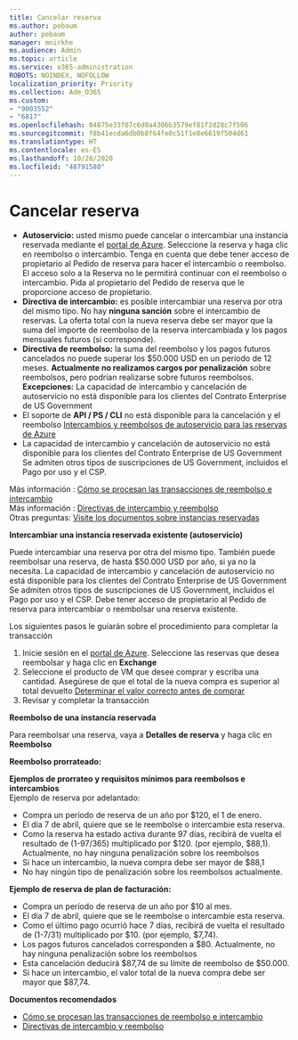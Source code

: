 ```yaml
---
title: Cancelar reserva
ms.author: pebaum
author: pebaum
manager: mnirkhe
ms.audience: Admin
ms.topic: article
ms.service: o365-administration
ROBOTS: NOINDEX, NOFOLLOW
localization_priority: Priority
ms.collection: Adm_O365
ms.custom:
- "9003552"
- "6817"
ms.openlocfilehash: 04875e33f07c6d0a4306b3579ef81f2d28c7f506
ms.sourcegitcommit: f8b41ecda6db0b8f64fe0c51f1e8e6619f504d61
ms.translationtype: HT
ms.contentlocale: es-ES
ms.lasthandoff: 10/28/2020
ms.locfileid: "48791580"
---
```

# <a name="cancelling-reservation"></a>Cancelar reserva

- **Autoservicio:** usted mismo puede cancelar o intercambiar una instancia reservada mediante el [portal de Azure](https://portal.azure.com/#blade/Microsoft_Azure_Reservations/ReservationsBrowseBlade). Seleccione la reserva y haga clic en reembolso o intercambio. Tenga en cuenta que debe tener acceso de propietario al Pedido de reserva para hacer el intercambio o reembolso. El acceso solo a la Reserva no le permitirá continuar con el reembolso o intercambio. Pida al propietario del Pedido de reserva que le proporcione acceso de propietario.
- **Directiva de intercambio:** es posible intercambiar una reserva por otra del mismo tipo. No hay **ninguna sanción** sobre el intercambio de reservas. La oferta total con la nueva reserva debe ser mayor que la suma del importe de reembolso de la reserva intercambiada y los pagos mensuales futuros (si corresponde).
- **Directiva de reembolso:** la suma del reembolso y los pagos futuros cancelados no puede superar los $50.000 USD en un período de 12 meses. **Actualmente no realizamos cargos por penalización** sobre reembolsos, pero podrían realizarse sobre futuros reembolsos.  
    **Excepciones:** La capacidad de intercambio y cancelación de autoservicio no está disponible para los clientes del Contrato Enterprise de US Government
- El soporte de **API / PS / CLI** no está disponible para la cancelación y el reembolso [Intercambios y reembolsos de autoservicio para las reservas de Azure](https://docs.microsoft.com/azure/cost-management-billing/reservations/exchange-and-refund-azure-reservations?WT.mc_id=Portal-Microsoft_Azure_Support)
- La capacidad de intercambio y cancelación de autoservicio no está disponible para los clientes del Contrato Enterprise de US Government Se admiten otros tipos de suscripciones de US Government, incluidos el Pago por uso y el CSP.

Más información : [Cómo se procesan las transacciones de reembolso e intercambio](https://docs.microsoft.com/azure/billing/billing-azure-reservations-self-service-exchange-and-refund?WT.mc_id=Portal-Microsoft_Azure_Support#how-return-and-exchange-transactions-are-processed)  
Más información : [Directivas de intercambio y reembolso](https://docs.microsoft.com/azure/billing/billing-azure-reservations-self-service-exchange-and-refund?WT.mc_id=Portal-Microsoft_Azure_Support#exchange-policies)  
Otras preguntas: [Visite los documentos sobre instancias reservadas](https://docs.microsoft.com/azure/billing/billing-save-compute-costs-reservations?WT.mc_id=Portal-Microsoft_Azure_Support)

**Intercambiar una instancia reservada existente (autoservicio)**

Puede intercambiar una reserva por otra del mismo tipo. También puede reembolsar una reserva, de hasta $50.000 USD por año, si ya no la necesita. La capacidad de intercambio y cancelación de autoservicio no está disponible para los clientes del Contrato Enterprise de US Government Se admiten otros tipos de suscripciones de US Government, incluidos el Pago por uso y el CSP. Debe tener acceso de propietario al Pedido de reserva para intercambiar o reembolsar una reserva existente.

Los siguientes pasos le guiarán sobre el procedimiento para completar la transacción

1. Inicie sesión en el [portal de Azure](https://portal.azure.com/#blade/Microsoft_Azure_Reservations/ReservationsBrowseBlade). Seleccione las reservas que desea reembolsar y haga clic en **Exchange**
2. Seleccione el producto de VM que desee comprar y escriba una cantidad. Asegúrese de que el total de la nueva compra es superior al total devuelto [Determinar el valor correcto antes de comprar](https://docs.microsoft.com/azure/virtual-machines/windows/prepay-reserved-vm-instances?WT.mc_id=Portal-Microsoft_Azure_Support#determine-the-right-vm-size-before-you-buy)
3. Revisar y completar la transacción

**Reembolso de una instancia reservada**

Para reembolsar una reserva, vaya a **Detalles de reserva** y haga clic en **Reembolso**

**Reembolso prorrateado:**

**Ejemplos de prorrateo y requisitos mínimos para reembolsos e intercambios**  
Ejemplo de reserva por adelantado:

- Compra un período de reserva de un año por $120, el 1 de enero.
- El día 7 de abril, quiere que se le reembolse o intercambie esta reserva.
- Como la reserva ha estado activa durante 97 días, recibirá de vuelta el resultado de (1-97/365) multiplicado por $120. (por ejemplo, $88,1). Actualmente, no hay ninguna penalización sobre los reembolsos
- Si hace un intercambio, la nueva compra debe ser mayor de $88,1
- No hay ningún tipo de penalización sobre los reembolsos actualmente.

**Ejemplo de reserva de plan de facturación:**

- Compra un período de reserva de un año por $10 al mes.
- El día 7 de abril, quiere que se le reembolse o intercambie esta reserva.
- Como el último pago ocurrió hace 7 días, recibirá de vuelta el resultado de (1-7/31) multiplicado por $10. (por ejemplo, $7,74).
- Los pagos futuros cancelados corresponden a $80. Actualmente, no hay ninguna penalización sobre los reembolsos
- Esta cancelación deducirá $87,74 de su límite de reembolso de $50.000.
- Si hace un intercambio, el valor total de la nueva compra debe ser mayor que $87,74.

**Documentos recomendados**

- [Cómo se procesan las transacciones de reembolso e intercambio](https://docs.microsoft.com/azure/billing/billing-azure-reservations-self-service-exchange-and-refund?WT.mc_id=Portal-Microsoft_Azure_Support#how-return-and-exchange-transactions-are-processed)
- [Directivas de intercambio y reembolso](https://docs.microsoft.com/azure/billing/billing-azure-reservations-self-service-exchange-and-refund?WT.mc_id=Portal-Microsoft_Azure_Support#exchange-policies)